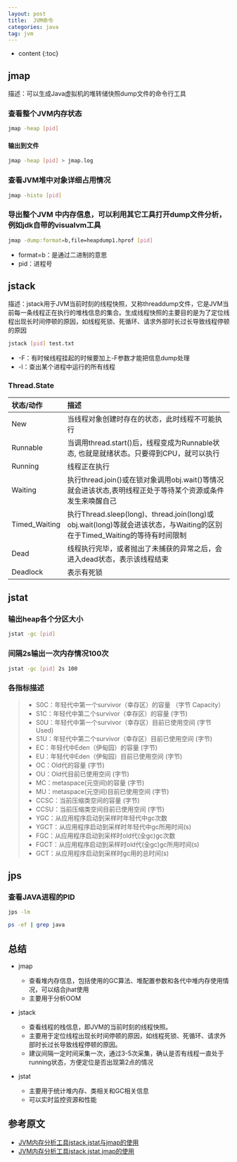 ```yaml
---
layout: post
title:  JVM命令
categories: java
tag: jvm
---
```



* content
{:toc}

## jmap

描述：可以生成Java虚拟机的堆转储快照dump文件的命令行工具

### 查看整个JVM内存状态

```sh
jmap -heap [pid]
```

#### 输出到文件

```sh
jmap -heap [pid] > jmap.log
```

### 查看JVM堆中对象详细占用情况

```sh
jmap -histo [pid]
```

### 导出整个JVM 中内存信息，可以利用其它工具打开dump文件分析，例如jdk自带的visualvm工具

```sh
jmap -dump:format=b,file=heapdump1.hprof [pid]
```

- format=b：是通过二进制的意思
- pid：进程号


## jstack

描述：jstack用于JVM当前时刻的线程快照，又称threaddump文件，它是JVM当前每一条线程正在执行的堆栈信息的集合。生成线程快照的主要目的是为了定位线程出现长时间停顿的原因，如线程死锁、死循环、请求外部时长过长导致线程停顿的原因

```sh
jstack [pid] test.txt
```

- -F：有时候线程挂起的时候要加上-F参数才能把信息dump处理
- -l：查出某个进程中运行的所有线程

### Thread.State

| 状态/动作     | 描述                                                         |
| :------------ | :----------------------------------------------------------- |
| New           | 当线程对象创建时存在的状态，此时线程不可能执行               |
| Runnable      | 当调用thread.start()后，线程变成为Runnable状态, 也就是就绪状态。只要得到CPU，就可以执行 |
| Running       | 线程正在执行                                                 |
| Waiting       | 执行thread.join()或在锁对象调用obj.wait()等情况就会进该状态,表明线程正处于等待某个资源或条件发生来唤醒自己 |
| Timed_Waiting | 执行Thread.sleep(long)、thread.join(long)或obj.wait(long)等就会进该状态，与Waiting的区别在于Timed_Waiting的等待有时间限制 |
| Dead          | 线程执行完毕，或者抛出了未捕获的异常之后，会进入dead状态，表示该线程结束 |
| Deadlock      | 表示有死锁                                                   |



## jstat

### 输出heap各个分区大小

```sh
jstat -gc [pid]
```

### 间隔2s输出一次内存情况100次

```sh
jstat -gc [pid] 2s 100
```

### 各指标描述

> - S0C：年轻代中第一个survivor（幸存区）的容量 （字节 Capacity）
> - S1C：年轻代中第二个survivor（幸存区）的容量 (字节)
> - S0U：年轻代中第一个survivor（幸存区）目前已使用空间 (字节 Used)
> - S1U：年轻代中第二个survivor（幸存区）目前已使用空间 (字节)
> - EC：年轻代中Eden（伊甸园）的容量 (字节)
> - EU：年轻代中Eden（伊甸园）目前已使用空间 (字节)
> - OC：Old代的容量 (字节)
> - OU：Old代目前已使用空间 (字节)
> - MC：metaspace(元空间)的容量 (字节)
> - MU：metaspace(元空间)目前已使用空间 (字节)
> - CCSC：当前压缩类空间的容量 (字节)
> - CCSU：当前压缩类空间目前已使用空间 (字节)
> - YGC：从应用程序启动到采样时年轻代中gc次数
> - YGCT：从应用程序启动到采样时年轻代中gc所用时间(s)
> - FGC：从应用程序启动到采样时old代(全gc)gc次数
> - FGCT：从应用程序启动到采样时old代(全gc)gc所用时间(s)
> - GCT：从应用程序启动到采样时gc用的总时间(s)

## jps

### 查看JAVA进程的PID

```sh
jps -lm
```

```sh
ps -ef | grep java
```


## 总结

- jmap
  - 查看堆内存信息，包括使用的GC算法、堆配置参数和各代中堆内存使用情况，可以结合jhat使用
  - 主要用于分析OOM

- jstack
  - 查看线程的栈信息，即JVM的当前时刻的线程快照。
  - 主要用于定位线程出现长时间停顿的原因，如线程死锁、死循环、请求外部时长过长导致线程停顿的原因。
  - 建议间隔一定时间采集一次，通过3-5次采集，确认是否有线程一直处于running状态，方便定位是否出现第2点的情况

- jstat
  - 主要用于统计堆内存、类相关和GC相关信息
  - 可以实时监控资源和性能


参考原文
-

- <a href="https://blog.csdn.net/zpflwy1314/article/details/95382353" target="_blank">JVM内存分析工具jstack,jstat与jmap的使用</a>
- <a href="https://www.pudn.com/news/62ea171555398e076b1a2fe0.html" target="_blank">JVM内存分析工具jstack,jstat,jmap的使用</a>

